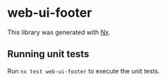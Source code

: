 # web-ui-footer

This library was generated with [Nx](https://nx.dev).

## Running unit tests

Run `nx test web-ui-footer` to execute the unit tests.
